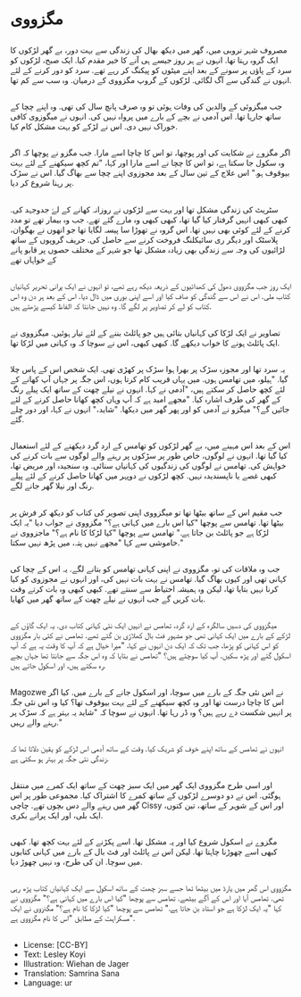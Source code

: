 # مگزووی

##
مصروف شہر نروبی میں، گھر میں دیکھ بھال کی زندگی سے بہت دور، بے گھر لڑکوں کا ایک گروہ رہتا تھا. انہوں نے ہر روز جیسے ہی آنے کا خیر مقدم کیا. ایک صبح، لڑکوں کو سرد کے پاؤں پر سونے کے بعد اپنے میٹوں کو پیکنگ کر رہے تھے. سرد کو دور کرنے کے لئے انہوں نے گندگی سے آگ لگائی. لڑکوں کے گروپ مگزووی کے درمیان. وہ سب سے کم تھا.

##
جب میگزوئی کے والدین کی وفات ہوئی تو وہ صرف پانچ سال کی تھی. وہ اپنے چچا کے ساتھ جارہا تھا. اس آدمی نے بچے کے بارے میں پرواہ نہیں کی. انہوں نے میگوزوی کافی خوراک نہیں دی. اس نے لڑکے کو بہت مشکل کام کیا.

##
اگر مگزوے نے شکایت کی اور پوچھا، تو اس کا چاچا اسے مارا. جب مگزو نے پوچھا کہ اگر وہ سکول جا سکتا ہے، تو اس کا چچا نے اسے مارا اور کہا، "تم کچھ سیکھنے کے لئے بہت بیوقوف ہو." اس علاج کے تین سال کے بعد مجوزوی اپنے چچا سے بھاگ گیا. اس نے سڑک پر رہنا شروع کر دیا.

##
سٹریٹ کی زندگی مشکل تھا اور بہت سے لڑکوں نے روزانہ کھانے کے لۓ جدوجہد کی. کبھی کبھی انہیں گرفتار کیا گیا تھا، کبھی کبھی وہ مارے گئے تھے. جب وہ بیمار تھے تو مدد کرنے کے لئے کوئی بھی نہیں تھا. اس گروہ نے تھوڑا سا پیسہ لگایا تھا جو انھوں نے بھگوان، پلاسٹک اور دیگر ری سائیکلنگ فروخت کرنے سے حاصل کی. حریف گروپوں کے ساتھ لڑائیوں کی وجہ سے زندگی بھی زیادہ مشکل تھا جو شہر کے مختلف حصوں پر قابو پانے کے خواہاں تھے

##
ایک روز جب مگزووی دھول کی کھدائیوں کے ذریعہ دیکھ رہے تھے، تو انہوں نے ایک پرانی تحریر کہانیاں کتاب ملی. اس نے اس سے گندگی کو صاف کیا اور اسے اپنی بوری میں ڈال دیا. اس کے بعد ہر دن وہ اس کتاب کو لے کر تصاویر پر لگے گا. وہ نہیں جانتا کہ الفاظ کیسے پڑھتے ہیں.

##
تصاویر نے ایک لڑکا کی کہانیاں بتائی ہیں جو پائلٹ بننے کے لئے تیار ہوئیں. میگزووی نے ایک پائلٹ ہونے کا خواب دیکھے گا. کبھی کبھی، اس نے سوچا کہ وہ کہانی میں لڑکا تھا.

##
یہ سرد تھا اور مجوزہ سڑک پر بھرا ہوا سڑک پر کھڑی تھی. ایک شخص اس کے پاس چلا گیا. "ہیلو، میں تھامس ہوں. میں یہاں قریب کام کرتا ہوں، اس جگہ پر جہاں آپ کھانے کے لئے کچھ حاصل کر سکتے ہیں، "آدمی نے کہا. انہوں نے نیلے چھت کے ساتھ ایک پیلے رنگ کے گھر کی طرف اشارہ کیا. "مجھے امید ہے کہ آپ وہاں کچھ کھانا حاصل کرنے کے لئے جائیں گے؟" میگزو نے آدمی کو اور پھر گھر میں دیکھا. "شاید،" انہوں نے کہا، اور دور چلے گئے.

##
اس کے بعد اس مہینے میں، بے گھر لڑکوں کو تھامس کے ارد گرد دیکھنے کے لئے استعمال کیا گیا تھا. انہوں نے لوگوں، خاص طور پر سڑکوں پر رہنے والے لوگوں سے بات کرنے کی خواہش کی. تھامس نے لوگوں کی زندگیوں کی کہانیاں سنائی. وہ سنجیدہ اور مریض تھا، کبھی غصے یا ناپسندیدہ نہیں. کچھ لڑکوں نے دوپہر میں کھانا حاصل کرنے کے لئے پیلے رنگ اور نیلا گھر جانے لگے.

##
جب مقیم اس کے ساتھ بیٹھا تھا تو میگزووی اپنی تصویر کی کتاب کو دیکھ کر فرش پر بیٹھا تھا. تھامس سے پوچھا "کیا اس بارے میں کہانی ہے؟" مگزووی نے جواب دیا "یہ ایک لڑکا ہے جو پائلٹ بن جاتا ہے." تھامس سے پوچھا "کیا لڑکا کا نام ہے؟" ماجزووی نے خاموشی سے کہا "مجھے نہیں پتہ، میں پڑھ نہیں سکتا."

##
جب وہ ملاقات کی تو، مگزووی نے اپنی کہانی تھامس کو بتانے لگے. یہ اس کے چچا کی کہانی تھی اور کیوں بھاگ گیا. تھامس نے بہت بات نہیں کی، اور انہوں نے مجوزوی کو کیا کرنا نہیں بتایا تھا، لیکن وہ ہمیشہ احتیاط سے سنتے تھے. کبھی کبھی وہ بات کرتے وقت بات کریں گے جب انہوں نے نیلے چھت کے ساتھ گھر میں کھایا.

##
میگزووی کی دسیں سالگرہ کے ارد گرد، تھامس نے انہیں ایک نئی کہانی کتاب دی. یہ ایک گاؤں کے لڑکے کے بارے میں ایک کہانی تھی جو مشہور فٹ بال کھلاڑی بن گئے تھے. تھامس نے کئی بار مگزووی کو اس کہانی کو پڑھا، جب تک کہ ایک دن انہوں نے کہا، "میرا خیال ہے کہ آپ کا وقت یہ ہے کہ آپ اسکول گئے اور پڑھ سکیں. آپ کیا سوچتے ہیں؟ "تھامس نے بتایا کہ وہ اس جگہ سے جانتا تھا جہاں بچے رہ سکتے ہیں، اور اسکول جاتے ہیں.

##
Magozwe نے اس نئی جگہ کے بارے میں سوچا، اور اسکول جانے کے بارے میں. کیا اگر اس کا چاچا درست تھا اور وہ کچھ سیکھنے کے لئے بہت بیوقوف تھا؟ کیا وہ اس نئی جگہ پر انہیں شکست دے رہے ہیں؟ وہ ڈر رہا تھا. انہوں نے سوچا کہ "شاید یہ بہتر ہے کہ سڑک پر رہنے والے رہیں."

##
انہوں نے تھامس کے ساتھ اپنے خوف کو شریک کیا. وقت کے ساتھ آدمی اس لڑکے کو یقین دلاتا تھا کہ زندگی نئی جگہ پر بہتر ہو سکتی ہے.

##
اور اسی طرح مگزووی ایک گھر میں ایک سبز چھت کے ساتھ ایک کمرے میں منتقل ہوگئی. اس نے دو دوسرے لڑکوں کے ساتھ کمرے کا اشتراک کیا. مجموعی طور پر اس گھر میں رہنے والے دس بچوں تھے. چاچی Cissy اور اس کے شوہر کے ساتھ، تین کتوں، ایک بلی، اور ایک پرانے بکری.

##
مگزوے نے اسکول شروع کیا اور یہ مشکل تھا. اسے پکڑنے کے لئے بہت کچھ تھا. کبھی کبھی اسے چھوڑنا چاہتا تھا. لیکن اس نے پائلٹ اور فٹ بال کے بارے میں کہانی کتابوں میں سوچا. ان کی طرح، وہ نہیں چھوڑ دیا.

##
مگزووی اس گھر میں یارڈ میں بیٹھا تھا جسے سبز چھت کے ساتھ اسکول سے ایک کہانیاں کتاب پڑھ رہی تھی. تھامس آیا اور اس کے آگے بیٹھے. تھامس سے پوچھا "کیا اس بارے میں کہانی ہے؟" مگزووی نے کہا "یہ ایک لڑکا ہے جو استاد بن جاتا ہے." تھامس سے پوچھا "کیا لڑکا کا نام ہے؟" مگنزوی نے ایک مسکراہٹ کے مطابق "اس کا نام مگزووی ہے".

##
* License: [CC-BY]
* Text: Lesley Koyi
* Illustration: Wiehan de Jager
* Translation: Samrina Sana
* Language: ur
